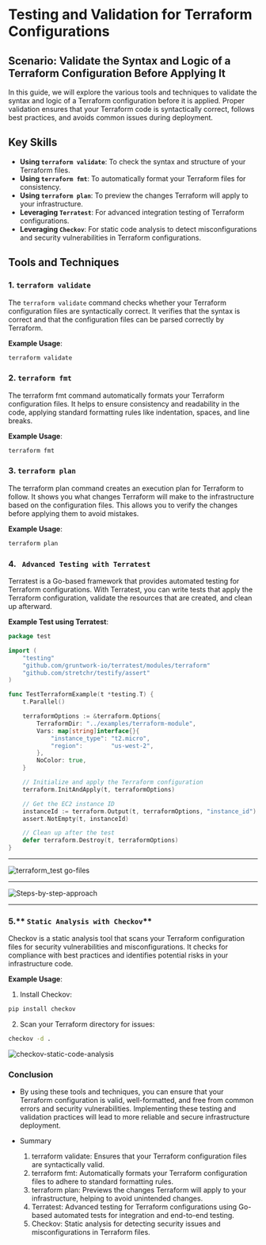 # Testing and Validation for Terraform Configurations

## Scenario: Validate the Syntax and Logic of a Terraform Configuration Before Applying It

In this guide, we will explore the various tools and techniques to validate the syntax and logic of a Terraform configuration before it is applied. Proper validation ensures that your Terraform code is syntactically correct, follows best practices, and avoids common issues during deployment.

## Key Skills

- **Using `terraform validate`**: To check the syntax and structure of your Terraform files.
- **Using `terraform fmt`**: To automatically format your Terraform files for consistency.
- **Using `terraform plan`**: To preview the changes Terraform will apply to your infrastructure.
- **Leveraging `Terratest`**: For advanced integration testing of Terraform configurations.
- **Leveraging `Checkov`**: For static code analysis to detect misconfigurations and security vulnerabilities in Terraform configurations.

## Tools and Techniques

### 1. **`terraform validate`**

The `terraform validate` command checks whether your Terraform configuration files are syntactically correct. It verifies that the syntax is correct and that the configuration files can be parsed correctly by Terraform.

**Example Usage**:

```bash
terraform validate
```

### 2. **`terraform fmt`**
The terraform fmt command automatically formats your Terraform configuration files. It helps to ensure consistency and readability in the code, applying standard formatting rules like indentation, spaces, and line breaks.

**Example Usage**:

```bash
terraform fmt
```

### 3. **`terraform plan`**
The terraform plan command creates an execution plan for Terraform to follow. It shows you what changes Terraform will make to the infrastructure based on the configuration files. This allows you to verify the changes before applying them to avoid mistakes.

**Example Usage**:

```bash
terraform plan
```

### 4. **` Advanced Testing with Terratest`**
Terratest is a Go-based framework that provides automated testing for Terraform configurations. With Terratest, you can write tests that apply the Terraform configuration, validate the resources that are created, and clean up afterward.

**Example Test using Terratest**:

```go
package test

import (
    "testing"
    "github.com/gruntwork-io/terratest/modules/terraform"
    "github.com/stretchr/testify/assert"
)

func TestTerraformExample(t *testing.T) {
    t.Parallel()

    terraformOptions := &terraform.Options{
        TerraformDir: "../examples/terraform-module",
        Vars: map[string]interface{}{
            "instance_type": "t2.micro",
            "region":        "us-west-2",
        },
        NoColor: true,
    }

    // Initialize and apply the Terraform configuration
    terraform.InitAndApply(t, terraformOptions)

    // Get the EC2 instance ID
    instanceId := terraform.Output(t, terraformOptions, "instance_id")
    assert.NotEmpty(t, instanceId)

    // Clean up after the test
    defer terraform.Destroy(t, terraformOptions)
}
```
----
![terraform_test go-files](https://github.com/user-attachments/assets/aa7f9660-e4fc-4162-834e-75793a535578)

---
![Steps-by-step-approach](https://github.com/user-attachments/assets/c1b66063-3794-49e3-8910-d5d5c9c6364e)

---
### 5.** `Static Analysis with Checkov`**
Checkov is a static analysis tool that scans your Terraform configuration files for security vulnerabilities and misconfigurations. It checks for compliance with best practices and identifies potential risks in your infrastructure code.

**Example Usage**:

1) Install Checkov:

```bash
pip install checkov
```

2) Scan your Terraform directory for issues:

```bash
checkov -d .
```
![checkov-static-code-analysis](https://github.com/user-attachments/assets/ed3ab5d1-e904-4d60-b4a5-73651bd7db5e)


### Conclusion
- By using these tools and techniques, you can ensure that your Terraform configuration is valid, well-formatted, and free from common errors and security vulnerabilities. Implementing these testing and validation 
  practices will lead to more reliable and secure infrastructure deployment.

- Summary
  1) terraform validate: Ensures that your Terraform configuration files are syntactically valid.
  2) terraform fmt: Automatically formats your Terraform configuration files to adhere to standard formatting rules.
  3) terraform plan: Previews the changes Terraform will apply to your infrastructure, helping to avoid unintended changes.
  4) Terratest: Advanced testing for Terraform configurations using Go-based automated tests for integration and end-to-end testing.
  5) Checkov: Static analysis for detecting security issues and misconfigurations in Terraform files.
